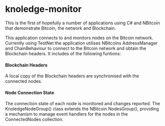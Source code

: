 # knoledge-monitor

This is the first of hopefully a number of applications using C# and NBitcoin that demonstrate Bitcoin, the network and  Blockchain.

This application connects to and monitors nodes on the Bitcoin network. Currently using TestNet the application utilises NBitcoins AddressManager and ChainBehaviour to connect to the Bitcoin network and obtain the Blockchain headers. It includes of the following funtions:

#### Blockchain Headers
A local copy of the Blockchain headers are synchronised with the connected nodes.

#### Node Connection State
The connection state of each node is monitored and changes reported. The KnoledgeNodeGroup() class extends the NBitcoin NodesGroup(), providing a mechanism to manage event handlers for the nodes in the ConnectedNodes collection.


